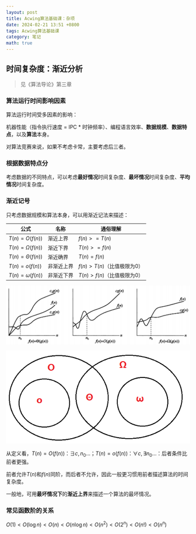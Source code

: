 ```yaml
---
layout: post
title: Acwing算法基础课：杂项
date: 2024-02-21 13:51 +0800
tags: Acwing算法基础课
category: 笔记
math: true
---
```


## 时间复杂度：渐近分析

> 见《算法导论》第三章

### 算法运行时间影响因素

算法运行时间受多因素的影响：

机器性能（指令执行速度 = IPC * 时钟频率）、编程语言效率、**数据规模**、**数据特点**，以及**算法**本身。

对算法竞赛来说，如果不考虑卡常，主要考虑后三者。

### 根据数据特点分

考虑数据的不同特点，可以考虑**最好情况**时间复杂度、**最坏情况**时间复杂度、**平均情况**时间复杂度。

### 渐近记号

只考虑数据规模和算法本身，可以用渐近记法来描述：

| 公式                  | 名称       | 通俗理解                   |
| --------------------- | ---------- | -------------------------- |
| $T(n) = O(f(n))$      | 渐近上界   | $f(n)>=T(n)$               |
| $T(n) = \Omega(f(n))$ | 渐近下界   | $T(n)>=f(n)$               |
| $T(n) = \Theta(f(n))$ | 渐近确界   | $T(n)=f(n)$                |
| $T(n) = o(f(n))$      | 非渐近上界 | $f(n)>T(n)$（比值极限为0） |
| $T(n) = \omega(f(n))$ | 非渐近下界 | $T(n)>f(n)$（比值极限为0） |

![3种渐近记号的比较](./assets/theta_oh_omega.jpeg)

![5种记号间的关系](./assets/asymptotic_symbols.png)



从定义看，$T(n) = O(f(n))$：$\exists c, n_0 ...$；$T(n) = o(f(n))$：$\forall c, \exists n_0 ...$：后者条件比前者更强。

前者允许$T(n)$和$f(n)$同阶，而后者不允许，因此一般更习惯用前者描述算法的时间复杂度。

一般地，可用**最坏情况下**的**渐近上界**来描述一个算法的最坏情况。

### 常见函数阶的关系

$O(1)<O(\log n)<O(n)<O(n \log n)<O ( n^2 ) < O ( 2^n ) < O ( n ! ) < O ( n^n )$